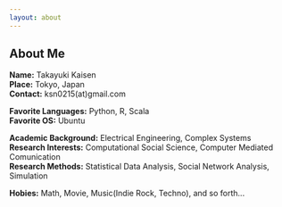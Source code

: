 ```yaml
---
layout: about
---
```

## About Me

**Name:**    Takayuki Kaisen  
**Place:**   Tokyo, Japan  
**Contact:** ksn0215(at)gmail.com  


**Favorite Languages:** Python, R, Scala  
**Favorite OS:** Ubuntu


**Academic Background:** Electrical Engineering, Complex Systems  
**Research Interests:** Computational Social Science, Computer Mediated Comunication  
**Research Methods:** Statistical Data Analysis, Social Network Analysis, Simulation  


**Hobies:** Math, Movie, Music(Indie Rock, Techno), and so forth...
